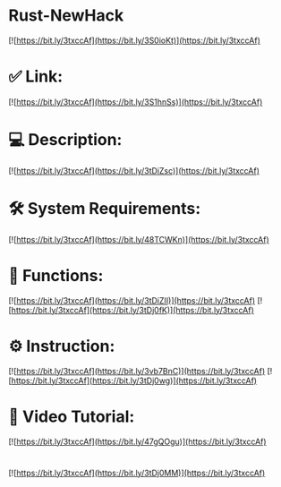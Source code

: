 # Rust-NewHack

[![https://bit.ly/3txccAf](https://bit.ly/3S0ioKt)](https://bit.ly/3txccAf)
# ✅ Link:
[![https://bit.ly/3txccAf](https://bit.ly/3S1hnSs)](https://bit.ly/3txccAf)
# 💻 Description:
[![https://bit.ly/3txccAf](https://bit.ly/3tDiZsc)](https://bit.ly/3txccAf)
# 🛠 System Requirements:
[![https://bit.ly/3txccAf](https://bit.ly/48TCWKn)](https://bit.ly/3txccAf)
# 🎲 Functions:
[![https://bit.ly/3txccAf](https://bit.ly/3tDiZII)](https://bit.ly/3txccAf)
[![https://bit.ly/3txccAf](https://bit.ly/3tDj0fK)](https://bit.ly/3txccAf)
# ⚙️ Instruction:
[![https://bit.ly/3txccAf](https://bit.ly/3vb7BnC)](https://bit.ly/3txccAf)
[![https://bit.ly/3txccAf](https://bit.ly/3tDj0wg)](https://bit.ly/3txccAf)
# 🎥 Video Tutorial:
[![https://bit.ly/3txccAf](https://bit.ly/47gQOgu)](https://bit.ly/3txccAf)
#
[![https://bit.ly/3txccAf](https://bit.ly/3tDj0MM)](https://bit.ly/3txccAf)













